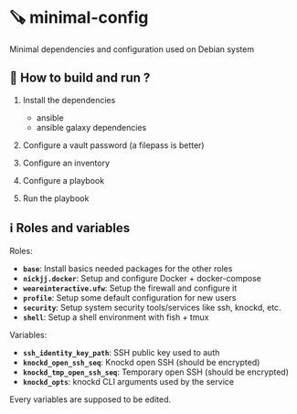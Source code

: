 # 🪚 minimal-config

Minimal dependencies and configuration used on Debian system

## 📖 How to build and run ?

1. Install the dependencies 
   - ansible
   - ansible galaxy dependencies

2. Configure a vault password (a filepass is better)
3. Configure an inventory
4. Configure a playbook
5. Run the playbook

## ℹ️ Roles and variables

Roles:
- **`base`**: Install basics needed packages for the other roles
- **`nickjj.docker`**: Setup and configure Docker + docker-compose
- **`weareinteractive.ufw`**: Setup the firewall and configure it
- **`profile`**: Setup some default configuration for new users
- **`security`**: Setup system security tools/services like ssh, knockd, etc.
- **`shell`**: Setup a shell environment with fish + tmux 

Variables:
- **`ssh_identity_key_path`**: SSH public key used to auth
- **`knockd_open_ssh_seq`**: Knockd open SSH (should be encrypted)
- **`knockd_tmp_open_ssh_seq`**: Temporary open SSH (should be encrypted)
- **`knockd_opts`**: knockd CLI arguments used by the service

Every variables are supposed to be edited.